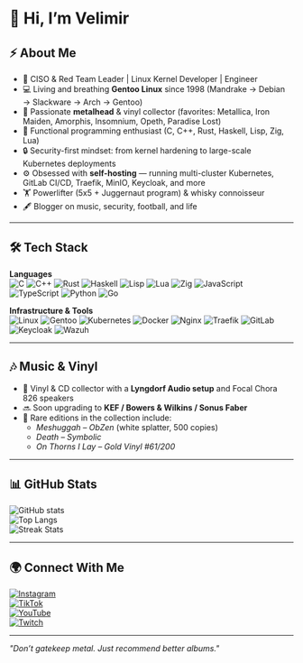 # 👋 Hi, I’m Velimir

## ⚡ About Me
- 🚀 CISO & Red Team Leader | Linux Kernel Developer | Engineer  
- 💻 Living and breathing **Gentoo Linux** since 1998 (Mandrake → Debian → Slackware → Arch → Gentoo)  
- 🎸 Passionate **metalhead** & vinyl collector (favorites: Metallica, Iron Maiden, Amorphis, Insomnium, Opeth, Paradise Lost)  
- 🖤 Functional programming enthusiast (C, C++, Rust, Haskell, Lisp, Zig, Lua)  
- 🔒 Security-first mindset: from kernel hardening to large-scale Kubernetes deployments  
- ⚙️ Obsessed with **self-hosting** — running multi-cluster Kubernetes, GitLab CI/CD, Traefik, MinIO, Keycloak, and more  
- 🏋️ Powerlifter (5x5 + Juggernaut program) & whisky connoisseur  
- 🖋️ Blogger on music, security, football, and life  

---

## 🛠️ Tech Stack

**Languages**  
![C](https://img.shields.io/badge/C-00599C?style=for-the-badge&logo=c&logoColor=white)
![C++](https://img.shields.io/badge/C++-00599C?style=for-the-badge&logo=cplusplus&logoColor=white)
![Rust](https://img.shields.io/badge/Rust-000000?style=for-the-badge&logo=rust&logoColor=white)
![Haskell](https://img.shields.io/badge/Haskell-5D4F85?style=for-the-badge&logo=haskell&logoColor=white)
![Lisp](https://img.shields.io/badge/Lisp-3FB68B?style=for-the-badge&logo=lisp&logoColor=white)
![Lua](https://img.shields.io/badge/Lua-2C2D72?style=for-the-badge&logo=lua&logoColor=white)
![Zig](https://img.shields.io/badge/Zig-f7a41d?style=for-the-badge&logo=zig&logoColor=black)
![JavaScript](https://img.shields.io/badge/JavaScript-F7DF1E?style=for-the-badge&logo=javascript&logoColor=black)
![TypeScript](https://img.shields.io/badge/TypeScript-3178C6?style=for-the-badge&logo=typescript&logoColor=white)
![Python](https://img.shields.io/badge/Python-3776AB?style=for-the-badge&logo=python&logoColor=white)
![Go](https://img.shields.io/badge/Go-00ADD8?style=for-the-badge&logo=go&logoColor=white)

**Infrastructure & Tools**  
![Linux](https://img.shields.io/badge/Linux-FCC624?style=for-the-badge&logo=linux&logoColor=black)
![Gentoo](https://img.shields.io/badge/Gentoo-54487A?style=for-the-badge&logo=gentoo&logoColor=white)
![Kubernetes](https://img.shields.io/badge/Kubernetes-326ce5?style=for-the-badge&logo=kubernetes&logoColor=white)
![Docker](https://img.shields.io/badge/Docker-2496ED?style=for-the-badge&logo=docker&logoColor=white)
![Nginx](https://img.shields.io/badge/Nginx-009639?style=for-the-badge&logo=nginx&logoColor=white)
![Traefik](https://img.shields.io/badge/Traefik-24A1C1?style=for-the-badge&logo=traefikproxy&logoColor=white)
![GitLab](https://img.shields.io/badge/GitLab-FCA121?style=for-the-badge&logo=gitlab&logoColor=white)
![Keycloak](https://img.shields.io/badge/Keycloak-000000?style=for-the-badge&logo=keycloak&logoColor=white)
![Wazuh](https://img.shields.io/badge/Wazuh-0054A6?style=for-the-badge&logo=wazuh&logoColor=white)

---

## 🎶 Music & Vinyl
- 🎵 Vinyl & CD collector with a **Lyngdorf Audio setup** and Focal Chora 826 speakers  
- 🔜 Soon upgrading to **KEF / Bowers & Wilkins / Sonus Faber**  
- 🖤 Rare editions in the collection include:
  - *Meshuggah – ObZen* (white splatter, 500 copies)  
  - *Death – Symbolic*  
  - *On Thorns I Lay – Gold Vinyl #61/200*  

---

## 📊 GitHub Stats

![GitHub stats](https://github-readme-stats.vercel.app/api?username=boss&show_icons=true&theme=radical)  
![Top Langs](https://github-readme-stats.vercel.app/api/top-langs/?username=boss&layout=compact&theme=radical)  
![Streak Stats](https://github-readme-streak-stats.herokuapp.com/?user=boss&theme=radical)

---

## 🌍 Connect With Me

[![Instagram](https://img.shields.io/badge/Instagram-E4405F?style=for-the-badge&logo=instagram&logoColor=white)](https://instagram.com/vinylzwerg)  
[![TikTok](https://img.shields.io/badge/TikTok-000000?style=for-the-badge&logo=tiktok&logoColor=white)](https://tiktok.com/@vinylzwerg)  
[![YouTube](https://img.shields.io/badge/YouTube-FF0000?style=for-the-badge&logo=youtube&logoColor=white)](#)  
[![Twitch](https://img.shields.io/badge/Twitch-9146FF?style=for-the-badge&logo=twitch&logoColor=white)](#)

---

*"Don’t gatekeep metal. Just recommend better albums."*
